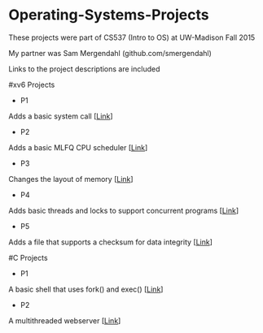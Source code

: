 # Operating-Systems-Projects

These projects were part of CS537 (Intro to OS) at UW-Madison Fall 2015

My partner was Sam Mergendahl (github.com/smergendahl)

Links to the project descriptions are included

#xv6 Projects
* P1

Adds a basic system call
[[Link](http://pages.cs.wisc.edu/~dusseau/Classes/CS537/Fall2015/Projects/p1b.html)]

* P2

Adds a basic MLFQ CPU scheduler
[[Link](http://pages.cs.wisc.edu/~dusseau/Classes/CS537/Fall2015/Projects/p2b.html)]

* P3

Changes the layout of memory
[[Link](http://pages.cs.wisc.edu/~dusseau/Classes/CS537/Fall2015/Projects/p3b.html)]

* P4

Adds basic threads and locks to support concurrent programs
[[Link](http://pages.cs.wisc.edu/~dusseau/Classes/CS537/Fall2015/Projects/p4b.html)]

* P5

Adds a file that supports a checksum for data integrity
[[Link](http://pages.cs.wisc.edu/~dusseau/Classes/CS537/Fall2015/Projects/p5b.html)]

#C Projects
* P1

A basic shell that uses fork() and exec()
[[Link](http://pages.cs.wisc.edu/~dusseau/Classes/CS537/Fall2015/Projects/p2a.html)]

* P2

A multithreaded webserver
[[Link](http://pages.cs.wisc.edu/~dusseau/Classes/CS537/Fall2015/Projects/p4a.html)]
